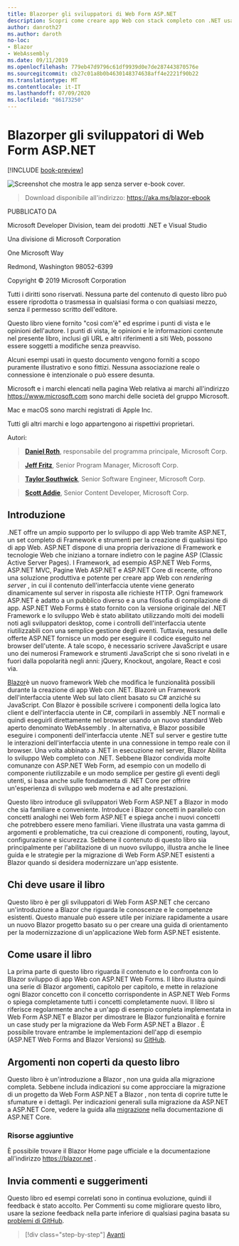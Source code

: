 ```yaml
---
title: Blazorper gli sviluppatori di Web Form ASP.NET
description: Scopri come creare app Web con stack completo con .NET usando Blazor e .NET Core in modo semplice e familiare.
author: danroth27
ms.author: daroth
no-loc:
- Blazor
- WebAssembly
ms.date: 09/11/2019
ms.openlocfilehash: 779eb47d9796c61df9939d0e7de287443870576e
ms.sourcegitcommit: cb27c01a8b0b4630148374638aff4e2221f90b22
ms.translationtype: MT
ms.contentlocale: it-IT
ms.lasthandoff: 07/09/2020
ms.locfileid: "86173250"
---
```

# <a name="blazor-for-aspnet-web-forms-developers"></a>Blazorper gli sviluppatori di Web Form ASP.NET

[!INCLUDE [book-preview](../../../includes/book-preview.md)]

![Screenshot che mostra le app senza server e-book cover.](./media/index/blazor-for-web-forms-developers-cover.png)

> Download disponibile all'indirizzo: <https://aka.ms/blazor-ebook>

PUBBLICATO DA

Microsoft Developer Division, team dei prodotti .NET e Visual Studio

Una divisione di Microsoft Corporation

One Microsoft Way

Redmond, Washington 98052-6399

Copyright © 2019 Microsoft Corporation

Tutti i diritti sono riservati. Nessuna parte del contenuto di questo libro può essere riprodotta o trasmessa in qualsiasi forma o con qualsiasi mezzo, senza il permesso scritto dell'editore.

Questo libro viene fornito "così com'è" ed esprime i punti di vista e le opinioni dell'autore. I punti di vista, le opinioni e le informazioni contenute nel presente libro, inclusi gli URL e altri riferimenti a siti Web, possono essere soggetti a modifiche senza preavviso.

 Alcuni esempi usati in questo documento vengono forniti a scopo puramente illustrativo e sono fittizi. Nessuna associazione reale o connessione è intenzionale o può essere desunta.

Microsoft e i marchi elencati nella pagina Web relativa ai marchi all'indirizzo <https://www.microsoft.com> sono marchi delle società del gruppo Microsoft.

Mac e macOS sono marchi registrati di Apple Inc.

Tutti gli altri marchi e logo appartengono ai rispettivi proprietari.

Autori:

> **[Daniel Roth](https://github.com/danroth27)**, responsabile del programma principale, Microsoft Corp.

> **[Jeff Fritz](https://github.com/csharpfritz)**, Senior Program Manager, Microsoft Corp.

> **[Taylor Southwick](https://github.com/twsouthwick)**, Senior Software Engineer, Microsoft Corp.

> **[Scott Addie](https://github.com/scottaddie)**, Senior Content Developer, Microsoft Corp.

## <a name="introduction"></a>Introduzione

.NET offre un ampio supporto per lo sviluppo di app Web tramite ASP.NET, un set completo di Framework e strumenti per la creazione di qualsiasi tipo di app Web. ASP.NET dispone di una propria derivazione di Framework e tecnologie Web che iniziano a tornare indietro con le pagine ASP (Classic Active Server Pages). I Framework, ad esempio ASP.NET Web Forms, ASP.NET MVC, Pagine Web ASP.NET e ASP.NET Core di recente, offrono una soluzione produttiva e potente per creare app Web con *rendering server* , in cui il contenuto dell'interfaccia utente viene generato dinamicamente sul server in risposta alle richieste HTTP. Ogni framework ASP.NET è adatto a un pubblico diverso e a una filosofia di compilazione di app. ASP.NET Web Forms è stato fornito con la versione originale del .NET Framework e lo sviluppo Web è stato abilitato utilizzando molti dei modelli noti agli sviluppatori desktop, come i controlli dell'interfaccia utente riutilizzabili con una semplice gestione degli eventi. Tuttavia, nessuna delle offerte ASP.NET fornisce un modo per eseguire il codice eseguito nel browser dell'utente. A tale scopo, è necessario scrivere JavaScript e usare uno dei numerosi Framework e strumenti JavaScript che si sono rivelati in e fuori dalla popolarità negli anni: jQuery, Knockout, angolare, React e così via.

[Blazor](https://blazor.net)è un nuovo framework Web che modifica le funzionalità possibili durante la creazione di app Web con .NET. Blazorè un Framework dell'interfaccia utente Web sul lato client basato su C# anziché su JavaScript. Con Blazor è possibile scrivere i componenti della logica lato client e dell'interfaccia utente in C#, compilarli in assembly .NET normali e quindi eseguirli direttamente nel browser usando un nuovo standard Web aperto denominato WebAssembly . In alternativa, è Blazor possibile eseguire i componenti dell'interfaccia utente .NET sul server e gestire tutte le interazioni dell'interfaccia utente in una connessione in tempo reale con il browser. Una volta abbinato a .NET in esecuzione nel server, Blazor Abilita lo sviluppo Web completo con .NET. Sebbene Blazor condivida molte comunanze con ASP.NET Web Form, ad esempio con un modello di componente riutilizzabile e un modo semplice per gestire gli eventi degli utenti, si basa anche sulle fondamenta di .NET Core per offrire un'esperienza di sviluppo web moderna e ad alte prestazioni.

Questo libro introduce gli sviluppatori Web Form ASP.NET a Blazor in modo che sia familiare e conveniente. Introduce i Blazor concetti in parallelo con concetti analoghi nei Web form ASP.NET e spiega anche i nuovi concetti che potrebbero essere meno familiari. Viene illustrata una vasta gamma di argomenti e problematiche, tra cui creazione di componenti, routing, layout, configurazione e sicurezza. Sebbene il contenuto di questo libro sia principalmente per l'abilitazione di un nuovo sviluppo, illustra anche le linee guida e le strategie per la migrazione di Web Form ASP.NET esistenti a Blazor quando si desidera modernizzare un'app esistente.

## <a name="who-should-use-the-book"></a>Chi deve usare il libro

Questo libro è per gli sviluppatori di Web Form ASP.NET che cercano un'introduzione a Blazor che riguarda le conoscenze e le competenze esistenti. Questo manuale può essere utile per iniziare rapidamente a usare un nuovo Blazor progetto basato su o per creare una guida di orientamento per la modernizzazione di un'applicazione Web form ASP.NET esistente.

## <a name="how-to-use-the-book"></a>Come usare il libro

La prima parte di questo libro riguarda il contenuto e lo confronta con lo Blazor sviluppo di app Web con ASP.NET Web Forms. Il libro illustra quindi una serie di Blazor argomenti, capitolo per capitolo, e mette in relazione ogni Blazor concetto con il concetto corrispondente in ASP.NET Web Forms o spiega completamente tutti i concetti completamente nuovi. Il libro si riferisce regolarmente anche a un'app di esempio completa implementata in Web Form ASP.NET e Blazor per dimostrare le Blazor funzionalità e fornire un case study per la migrazione da Web Form ASP.NET a Blazor . È possibile trovare entrambe le implementazioni dell'app di esempio (ASP.NET Web Forms and Blazor Versions) su [GitHub](https://github.com/dotnet-architecture/eshoponblazor).

## <a name="what-this-book-doesnt-cover"></a>Argomenti non coperti da questo libro

Questo libro è un'introduzione a Blazor , non una guida alla migrazione completa. Sebbene includa indicazioni su come approcciare la migrazione di un progetto da Web Form ASP.NET a Blazor , non tenta di coprire tutte le sfumature e i dettagli. Per indicazioni generali sulla migrazione da ASP.NET a ASP.NET Core, vedere la guida alla [migrazione](https://docs.microsoft.com/aspnet/core/migration/proper-to-2x/) nella documentazione di ASP.NET Core.

### <a name="additional-resources"></a>Risorse aggiuntive

È possibile trovare il Blazor Home page ufficiale e la documentazione all'indirizzo <https://blazor.net> .

## <a name="send-your-feedback"></a>Invia commenti e suggerimenti

Questo libro ed esempi correlati sono in continua evoluzione, quindi il feedback è stato accolto. Per Commenti su come migliorare questo libro, usare la sezione feedback nella parte inferiore di qualsiasi pagina basata su [problemi di GitHub](https://github.com/dotnet/docs/issues).

>[!div class="step-by-step"]
>[Avanti](introduction.md)
